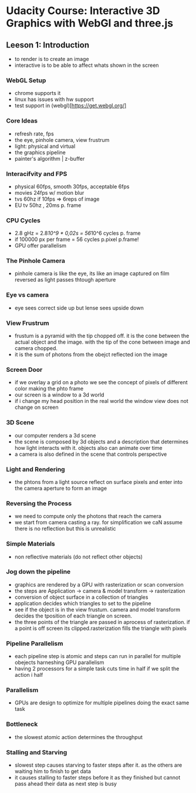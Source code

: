 # Udacity Course: Interactive 3D Graphics with WebGl and three.js

## Leeson 1: Introduction

* to render is to create an image
* interactive is to be able to affect whats shown in the screen

### WebGL Setup

* chrome supports it
* linux has issues with hw support
* test support in (webgl)[https://get.webgl.org/]

### Core Ideas

* refresh rate, fps
* the eye, pinhole camera, view frustrum
* light: physical and virtual
* the graphics pipeline
* painter's algorithm | z-buffer

### Interacifvity and FPS

* physical 60fps, smooth 30fps, acceptable 6fps
* movies 24fps w/ motion blur
* tvs 60hz if 10fps => 6reps of image
* EU tv 50hz , 20ms p. frame

### CPU Cycles

* 2.8 gHz = 2.8*10^9 * 0,02s = 56*10^6 cycles p. frame
* if 100000 px per frame = 56 cycles p.pixel p.frame!
* GPU offer parallelism


### The Pinhole Camera

* pinhole camera is like the eye, its like an image captured on film reversed as light passes thtough aperture

### Eye vs camera

*  eye sees correct side up but lense sees upside down

### View Frustrum

* frustum is a pyramid with the tip chopped off. it is the cone between the actual object  and the image. with the tip of the cone between image and camera chopped.
* it is the sum of photons from the obejct reflected ion the image

### Screen Door

* if we overlay a grid on a photo we see the concept of pixels of different color making the phto frame
* our screen is a window to a 3d world
* if i change my head position in the real world the window view does not change on screen

###  3D Scene

* our computer renders a 3d scene
* the scene is composed by 3d objects and a description that determines how light interacts with it. objects also can animate over time
* a camera is also defined in the scene that controls perspective

### Light and Rendering

* the phtons from a light source reflect on surface pixels and enter into the camera aperture to form an image

### Reversing the Process

* we need to compute only the photons that reach the camera
* we start from camera casting a ray. for simplification we caN assume there is no reflection but this is unrealistic

### Simple Materials

* non reflective materials (do not reflect other objects)

### Jog down the pipeline

* graphics are rendered by a GPU with rasterization or scan conversion
* the steps are Application -> camera & model transform -> rasterization
* conversion of object surface in a collection of triangles
* application decides which triangles to set to the pipeline
* see if the object is in the view frustum. camera and model transform decides the tposition of each triangle on screen.
* the three points of the triangle are passed in  aprocess of rasterization. if a point is off screen its clipped.rasterization fills the triangle with pixels

### Pipeline Parallelism

* each pipeline step is atomic and steps can run in parallel for multiple obejects harneshing GPU parallelism
* having 2 processors for a simple task cuts time in half if we split the action i half

### Parallelism

* GPUs are design to optimize for multiple pipelines doing the exact same task

### Bottleneck

* the slowest atomic action determines the throughput

### Stalling and Starving

* slowest step causes starving to faster steps after it. as the others are waiting him to finish to get data
* it causes stalling to faster steps before it as they finished but cannot pass ahead their data as next step is busy